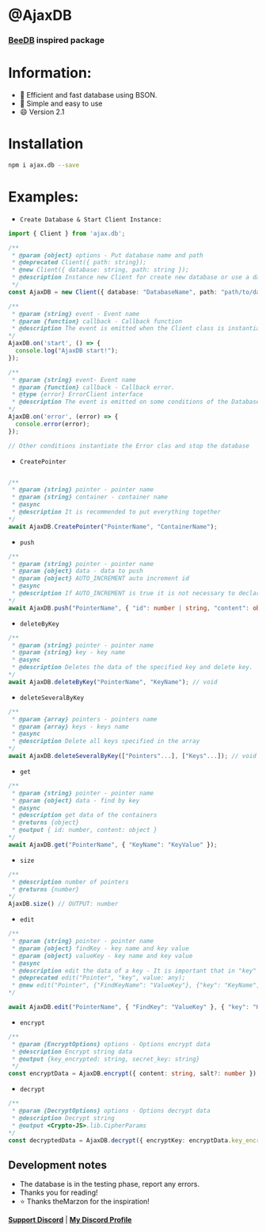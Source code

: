 # @AjaxDB
### [BeeDB](https://github.com/theMarzon/BeeDB) inspired package
# Information:
- :wrench: Efficient and fast database using BSON.
- :butterfly: Simple and easy to use
- :smile: Version 2.1

# Installation
```sh
npm i ajax.db --save
```

# Examples:
- `Create Database & Start Client Instance:`
```ts
import { Client } from 'ajax.db';

/**
 * @param {object} options - Put database name and path
 * @deprecated Client({ path: string});
 * @new Client({ database: string, path: string });
 * @description Instance new Client for create new database or use a database.
 */
const AjaxDB = new Client({ database: "DatabaseName", path: "path/to/databases" });

/** 
 * @param {string} event - Event name
 * @param {function} callback - Callback function
 * @description The event is emitted when the Client class is instantiated.
*/
AjaxDB.on('start', () => {
  console.log("AjaxDB start!");
});

/** 
 * @param {string} event- Event name
 * @param {function} callback - Callback error.
 * @type {error} ErrorClient interface
 * @description The event is emitted on some conditions of the Database class.
*/
AjaxDB.on('error', (error) => {
  console.error(error);  
});

// Other conditions instantiate the Error clas and stop the database
```
- `CreatePointer`
```ts

/** 
 * @param {string} pointer - pointer name
 * @param {string} container - container name
 * @async
 * @description It is recommended to put everything together
*/
await AjaxDB.CreatePointer("PointerName", "ContainerName");
```
- `push`
```ts
/** 
 * @param {string} pointer - pointer name
 * @param {object} data - data to push
 * @param {object} AUTO_INCREMENT auto increment id
 * @async
 * @description If AUTO_INCREMENT is true it is not necessary to declare the id, content is required 
*/
await AjaxDB.push("PointerName", { "id": number | string, "content": object }, AUTO_INCREMENT: boolean); 
```
- `deleteByKey`
```ts
/** 
 * @param {string} pointer - pointer name
 * @param {string} key - key name
 * @async
 * @description Deletes the data of the specified key and delete key.
*/
await AjaxDB.deleteByKey("PointerName", "KeyName"); // void
```
- `deleteSeveralByKey`
```ts
/** 
 * @param {array} pointers - pointers name
 * @param {array} keys - keys name
 * @async
 * @description Delete all keys specified in the array
*/
await AjaxDB.deleteSeveralByKey(["Pointers"...], ["Keys"...]); // void
```
- `get`
```ts
/**
 * @param {string} pointer - pointer name
 * @param {object} data - find by key
 * @async
 * @description get data of the containers
 * @returns {object}
 * @output { id: number, content: object }
*/
await AjaxDB.get("PointerName", { "KeyName": "KeyValue" });
```
- `size`
```ts
/** 
 * @description number of pointers
 * @returns {number}
*/
AjaxDB.size() // OUTPUT: number
```
- `edit`
```ts
/** 
 * @param {string} pointer - pointer name
 * @param {object} findKey - key name and key value
 * @param {object} valueKey - key name and key value
 * @async
 * @description edit the data of a key - It is important that in "key" it is declared like this, do not put the name of the key that you want to edit, just leave "key"
 * @deprecated edit("Pointer", "key", value: any);
 * @new edit("Pointer", {"FindKeyName": "ValueKey"}, {"key": "KeyName", "value": "ValueForKey"});
*/

await AjaxDB.edit("PointerName", { "FindKey": "ValueKey" }, { "key": "KeyName", "value": "ValueForKey" }); // void
```
- `encrypt`
```ts
/**
 * @param {EncryptOptions} options - Options encrypt data
 * @description Encrypt string data
 * @output {key_encrypted: string, secret_key: string}
 */
const encryptData = AjaxDB.encrypt({ content: string, salt?: number });
```
- `decrypt`
```ts
/** 
 * @param {DecryptOptions} options - Options decrypt data
 * @description Decrypt string
 * @output <Crypto-JS>.lib.CipherParams
*/
const decryptedData = AjaxDB.decrypt({ encryptKey: encryptData.key_encrypted.toString(), secretKey: encryptData.secret_key});
```

## Development notes
- The database is in the testing phase, report any errors.
- Thanks you for reading!
- :star: Thanks theMarzon for the inspiration!

**[Support Discord](https://discord.gg/ZdMqhEWhUN)** | **[My Discord Profile](https://dsc.bio/printf)**
